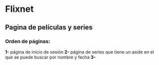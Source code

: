 # Flixnet
## Pagina de películas y series
### Orden de páginas:


**1-** página de inicio de sesión
**2-** página de series que tiene un aside en el que se puede buscar por nombre y fecha
**3-** 

